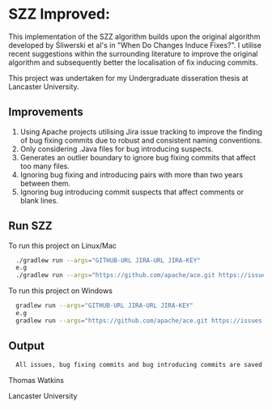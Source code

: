 
# SZZ Improved: 

This implementation of the SZZ algorithm builds upon the original algorithm developed by Śliwerski et al's in "When Do Changes Induce Fixes?". I utilise recent suggestions within the surrounding literature to improve the original algorithm and subsequently better the localisation of fix inducing commits.

This project was undertaken for my Undergraduate disseration thesis at Lancaster University. 




## Improvements

1. Using Apache projects utilising Jira issue tracking to improve the finding of bug fixing commits due to robust and consistent naming conventions.
2. Only considering .Java files for bug introducing suspects.
3. Generates an outlier boundary to ignore bug fixing commits that affect too many files.
4. Ignoring bug fixing and introducing pairs with more than two years between them.
5. Ignoring bug introducing commit suspects that affect comments or blank lines.


## Run SZZ

To run this project on Linux/Mac

```bash
  ./gradlew run --args="GITHUB-URL JIRA-URL JIRA-KEY"
  e.g
  ./gradlew run --args="https://github.com/apache/ace.git https://issues.apache.org/jira/projects/ACE ACE"
```

To run this project on Windows

```bash
  gradlew run --args="GITHUB-URL JIRA-URL JIRA-KEY"
  e.g
  gradlew run --args="https://github.com/apache/ace.git https://issues.apache.org/jira/projects/ACE ACE"
```


## Output


```bash
  All issues, bug fixing commits and bug introducing commits are saved in csv files.
```



Thomas Watkins

Lancaster University